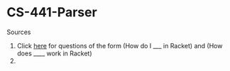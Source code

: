# CS-441-Parser

Sources
1. Click [here](https://chat.openai.com/chat) for questions of the form (How do I ___ in Racket) and (How does ____ work in Racket)
2. 
